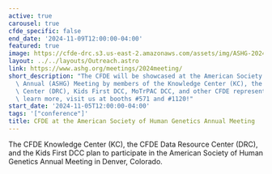 ```yaml
---
active: true
carousel: true
cfde_specific: false
end_date: '2024-11-09T12:00:00-04:00'
featured: true
image: https://cfde-drc.s3.us-east-2.amazonaws.com/assets/img/ASHG-2024.png
layout: ../../layouts/Outreach.astro
link: https://www.ashg.org/meetings/2024meeting/
short_description: "The CFDE will be showcased at the American Society of Human Genetics\
  \ Annual (ASHG) Meeting by members of the Knowledge Center (KC), the Data Resource\
  \ Center (DRC), Kids First DCC, MoTrPAC DCC, and other CFDE representatives.\_To\
  \ learn more, visit us at booths #571 and #1120!"
start_date: '2024-11-05T12:00:00-04:00'
tags: '["conference"]'
title: CFDE at the American Society of Human Genetics Annual Meeting
---
```

The CFDE Knowledge Center (KC), the CFDE Data Resource Center (DRC),  and the Kids First DCC plan to participate in the American Society of Human Genetics Annual Meeting in Denver, Colorado.
